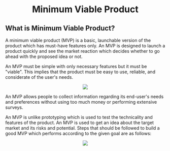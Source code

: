 <h1 align="center">Minimum Viable Product</h1>

## What is Minimum Viable Product?
A minimum viable product (MVP) is a basic, launchable version of the product which has must-have features only. An MVP is designed to launch a product quickly and see the market reaction which decides whether to go ahead with the proposed idea or not.

An MVP must be simple with only necessary features but it must be "viable". This implies that the product must be easy to use, reliable, and considerate of the user's needs.

<p align="center">
<img src="https://user-images.githubusercontent.com/73931604/230970338-7e00c132-3ca3-4fa7-9ad9-485e28dee21e.png">
</p>

An MVP allows people to collect information regarding its end-user's needs and preferences without using too much money or performing extensive surveys.

An MVP is unlike prototyping which is used to test the technicality and features of the product. An MVP is used to get an idea about the target market and its risks and potential.
Steps that should be followed to build a good MVP which performs according to the given goal are as follows:

<p align="center">
<img src="https://user-images.githubusercontent.com/73931604/230971289-43df4909-d410-4c61-b113-d2e5fe09b4ab.png">
</p>

